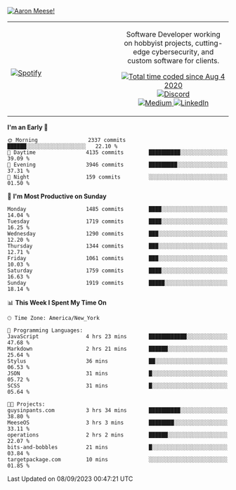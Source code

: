 [![Aaron Meese!](https://user-images.githubusercontent.com/17814535/88975338-a2aabf00-d27f-11ea-963f-8a19608716b4.png)](https://github.com/ajmeese7/readme-ascii "README ASCII")

<!-- Modified from project here: https://github.com/novatorem/novatorem -->
<table width="100%">
  <tr>
  <td width="50%">

&nbsp; <br> [![Spotify](https://ajmeese7.vercel.app/api/spotify)](https://open.spotify.com/user/ajmeese)

  </td>
  <td width="50%">
    <p align="center">
    Software Developer working on hobbyist projects, cutting-edge cybersecurity, and custom software for clients.
    </p>
    <p align="center">
      <a href="https://wakatime.com/@f726891d-3b02-46cd-9b60-e8c59f9e2b14">
        <img src="https://wakatime.com/badge/user/f726891d-3b02-46cd-9b60-e8c59f9e2b14.svg" alt="Total time coded since Aug 4 2020" title="WakaTime" />
      </a>
      <a href="http://link.aaronmeese.com/discord">
        <img src="https://img.shields.io/badge/discord-ajmeese7%234835-369?style=flat-square&logo=discord&logoColor=white&color=purple" alt="Discord" title="Discord">
      </a>
      <br />
      <a href="https://link.aaronmeese.com/medium">
        <img src="https://img.shields.io/badge/medium-ajmeese7-1DB954?style=flat-square&logo=medium&logoColor=white" alt="Medium" title="Medium">
      </a>
      <a href="https://link.aaronmeese.com/linkedin">
        <img src="https://img.shields.io/badge/linkedIn-aaronmeese-1DB954?style=flat-square&logo=linkedin&logoColor=white&color=blue" alt="LinkedIn" title="LinkedIn">
      </a>
    </p>
  </td>

</table>

[//]: <> (The `&nbsp;` is to have Aphelion take up more space)

<!--START_SECTION:waka-->
**I'm an Early 🐤** 

```text
🌞 Morning                2337 commits        ██████░░░░░░░░░░░░░░░░░░░   22.10 % 
🌆 Daytime                4135 commits        ██████████░░░░░░░░░░░░░░░   39.09 % 
🌃 Evening                3946 commits        █████████░░░░░░░░░░░░░░░░   37.31 % 
🌙 Night                  159 commits         ░░░░░░░░░░░░░░░░░░░░░░░░░   01.50 % 
```
📅 **I'm Most Productive on Sunday** 

```text
Monday                   1485 commits        ████░░░░░░░░░░░░░░░░░░░░░   14.04 % 
Tuesday                  1719 commits        ████░░░░░░░░░░░░░░░░░░░░░   16.25 % 
Wednesday                1290 commits        ███░░░░░░░░░░░░░░░░░░░░░░   12.20 % 
Thursday                 1344 commits        ███░░░░░░░░░░░░░░░░░░░░░░   12.71 % 
Friday                   1061 commits        ███░░░░░░░░░░░░░░░░░░░░░░   10.03 % 
Saturday                 1759 commits        ████░░░░░░░░░░░░░░░░░░░░░   16.63 % 
Sunday                   1919 commits        █████░░░░░░░░░░░░░░░░░░░░   18.14 % 
```


📊 **This Week I Spent My Time On** 

```text
🕑︎ Time Zone: America/New_York

💬 Programming Languages: 
JavaScript               4 hrs 23 mins       ████████████░░░░░░░░░░░░░   47.68 % 
Markdown                 2 hrs 21 mins       ██████░░░░░░░░░░░░░░░░░░░   25.64 % 
Stylus                   36 mins             ██░░░░░░░░░░░░░░░░░░░░░░░   06.53 % 
JSON                     31 mins             █░░░░░░░░░░░░░░░░░░░░░░░░   05.72 % 
SCSS                     31 mins             █░░░░░░░░░░░░░░░░░░░░░░░░   05.64 % 

🐱‍💻 Projects: 
guysinpants.com          3 hrs 34 mins       ██████████░░░░░░░░░░░░░░░   38.80 % 
MeeseOS                  3 hrs 3 mins        ████████░░░░░░░░░░░░░░░░░   33.11 % 
operations               2 hrs 2 mins        ██████░░░░░░░░░░░░░░░░░░░   22.07 % 
bits-and-bobbles         21 mins             █░░░░░░░░░░░░░░░░░░░░░░░░   03.84 % 
targetpackage.com        10 mins             ░░░░░░░░░░░░░░░░░░░░░░░░░   01.85 % 
```


 Last Updated on 08/09/2023 00:47:21 UTC
<!--END_SECTION:waka-->
